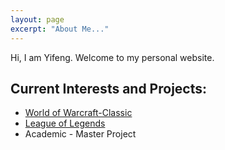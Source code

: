 ```yaml
---
layout: page
excerpt: "About Me..."
---
```


Hi, I am Yifeng. Welcome to my personal website. 

## Current Interests and Projects:

- [World of Warcraft-Classic](https://classic.warcraftlogs.com/character/cn/比斯巨兽/桶桶蹦?zone=1007&new=true)
- [League of Legends](https://na.op.gg/summoner/userName=DonalBoom)
- Academic - Master Project
